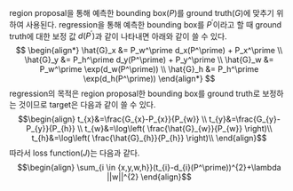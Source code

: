 region proposal을 통해 예측한 bounding box($P$)를 ground truth($G$)에 맞추기 위하여 사용된다. regression을 통해 예측한 bounding box를 $P^\prime$이라고 할 때 ground truth에 대한 보정 값 $d(P^\prime)$과 같이 나타내면 아래와 같이 쓸 수 있다.
$$
\begin{align*}
\hat{G}_x &= P_w^\prime d_x(P^\prime) + P_x^\prime \\
\hat{G}_y &= P_h^\prime d_y(P^\prime) + P_y^\prime \\
\hat{G}_w &= P_w^\prime \exp(d_w(P^\prime)) \\
\hat{G}_h &= P_h^\prime \exp(d_h(P^\prime))
\end{align*}
$$
regression의 목적은 region proposal한 bounding box를 ground truth로 보정하는 것이므로 target은 다음과 같이 쓸 수 있다.
$$\begin{align}
t_{x}&=\frac{G_{x}-P_{x}}{P_{w}} \\
t_{y}&=\frac{G_{y}-P_{y}}{P_{h}} \\
t_{w}&=\log\left( \frac{\hat{G}_{w}}{P_{w}} \right)\\
t_{h}&=\log\left( \frac{\hat{G}_{h}}{P_{h}} \right)\\
\end{align}$$
따라서 loss function($J$)는 다음과 같다.
$$\begin{align}
\sum_{i \in {x,y,w,h}}(t_{i}-d_{i}(P^\prime))^{2}+\lambda ||w||^{2}
\end{align}$$